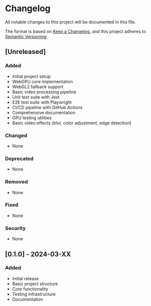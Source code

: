 # Changelog

All notable changes to this project will be documented in this file.

The format is based on [Keep a Changelog](https://keepachangelog.com/en/1.0.0/),
and this project adheres to [Semantic Versioning](https://semver.org/spec/v2.0.0.html).

## [Unreleased]

### Added
- Initial project setup
- WebGPU core implementation
- WebGL2 fallback support
- Basic video processing pipeline
- Unit test suite with Jest
- E2E test suite with Playwright
- CI/CD pipeline with GitHub Actions
- Comprehensive documentation
- GPU testing utilities
- Basic video effects (blur, color adjustment, edge detection)

### Changed
- None

### Deprecated
- None

### Removed
- None

### Fixed
- None

### Security
- None

## [0.1.0] - 2024-03-XX

### Added
- Initial release
- Basic project structure
- Core functionality
- Testing infrastructure
- Documentation 
